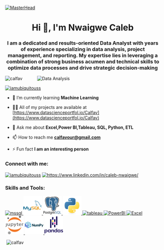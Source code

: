 [![MasterHead](https://rb.gy/1dtheb)](https://www.datascienceportfol.io/Calfav)
<h1 align="center">Hi 👋, I'm Nwaigwe Caleb</h1>
<h3 align="center">I am a dedicated and results-oriented Data Analyst with years of experience specializing in data analysis, project management, and reporting. My expertise lies in leveraging a combination of strong business acumen and technical skills to optimize data processes and drive strategic decision-making</h3>
<img align="right" alt="Data Analysis" width="400" src="https://assets-global.website-files.com/5c19020c997c25514d17d86f/61304afeafa2c126c1aa53d4_Business%20Plan.gif"/>


<p align="left"> <img src="https://komarev.com/ghpvc/?username=calfav&label=Profile%20views&color=0e75b6&style=flat" alt="calfav" /> </p>

<p align="left"> <a href="https://twitter.com/iamubiquitouss" target="blank"><img src="https://img.shields.io/twitter/follow/iamubiquitouss?logo=twitter&style=for-the-badge" alt="iamubiquitouss" /></a> </p>

- 🌱 I’m currently learning **Machine Learning**

- 👨‍💻 All of my projects are available at [https://www.datascienceportfol.io/Calfav](https://www.datascienceportfol.io/Calfav)

- 💬 Ask me about **Excel,Power BI,Tableau, SQL, Python, ETL**

- 📫 How to reach me **calfavour@gmail.com**

- ⚡ Fun fact **I am an interesting person**

<h3 align="left">Connect with me:</h3>
<p align="left">
<a href="https://twitter.com/iamubiquitouss" target="blank"><img align="center" src="https://raw.githubusercontent.com/rahuldkjain/github-profile-readme-generator/master/src/images/icons/Social/twitter.svg" alt="iamubiquitouss" height="30" width="40" /></a>
<a href="https://www.linkedin.com/in/caleb-nwaigwe/" target="blank"><img align="center" src="https://raw.githubusercontent.com/rahuldkjain/github-profile-readme-generator/master/src/images/icons/Social/linked-in-alt.svg" alt="https://www.linkedin.com/in/caleb-nwaigwe/" height="30" width="40" /></a>
</p>

<h3 align="left">Skills and Tools:</h3>
<p align="left"> <a href="https://www.microsoft.com/en-us/sql-server" target="_blank" rel="noreferrer"> <img src="https://www.svgrepo.com/show/303229/microsoft-sql-server-logo.svg" alt="mssql" width="60" height="60" style="max-width: 100%;"> </a> <a href="https://www.mysql.com/" target="_blank" rel="noreferrer"> <img src="https://raw.githubusercontent.com/devicons/devicon/master/icons/mysql/mysql-original-wordmark.svg" alt="mysql" width="60" height="60" style="max-width: 100%;"> </a> <a href="https://www.postgresql.org" target="_blank" rel="noreferrer"> <img src="https://raw.githubusercontent.com/devicons/devicon/master/icons/postgresql/postgresql-original-wordmark.svg" alt="postgresql" width="60" height="60" style="max-width: 100%;"> </a> <a href="https://www.python.org" target="_blank" rel="noreferrer"> <img src="https://raw.githubusercontent.com/devicons/devicon/master/icons/python/python-original.svg" alt="python" width="60" height="60" style="max-width: 100%;"> </a> <a href="https://public.tableau.com/app/profile/caleb.nwaigwe/vizzes" target="_blank" rel="noreferrer"> <img src="https://cdn.worldvectorlogo.com/logos/tableau-software.svg" alt="tableau" width="60" height="60" style="max-width: 100%;"> </a> <a href="https://www.microsoft.com/en-us/download" target="_blank" rel="noreferrer"> <img src="https://github.com/microsoft/PowerBI-Icons/raw/main/PNG/Desktop.png" title="PowerBI" alt="PowerBI" width="60" height="60" style="max-width: 100%;"> </a> <a href="" target="_blank" rel="noreferrer"> <img src="https://www.logo.wine/a/logo/Microsoft_Excel/Microsoft_Excel-Logo.wine.svg" alt="Excel" width="60" height="60" style="max-width: 100%;"> </a> <a href="https://www.jupyter.org" target="_blank" rel="noreferrer"> <img src="https://github.com/devicons/devicon/raw/master/icons/jupyter/jupyter-original-wordmark.svg" title="Jupyter" alt="Jupyter" width="60" height="60" style="max-width: 100%;"> </a> <a href="https://numpy.org/" target="_blank" rel="noreferrer"><img src="https://github.com/devicons/devicon/raw/master/icons/numpy/numpy-original-wordmark.svg" title="Numpy" alt="Numpy" width="60" height="60" style="max-width: 100%;"> </a> <a href="https://pandas.pydata.org/" target="_blank" rel="noreferrer"> <img src="https://github.com/devicons/devicon/raw/master/icons/pandas/pandas-original-wordmark.svg" title="Pandas" alt="Pandas" width="60" height="60" style="max-width: 100%;"> </a></p>   


<p>&nbsp;<img align="center" src="https://github-readme-stats.vercel.app/api?username=calfav&show_icons=true&locale=en" alt="calfav" /></p>

